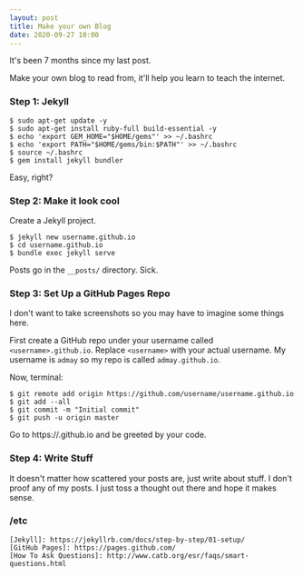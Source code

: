 ```yaml
---
layout: post
title: Make your own Blog
date: 2020-09-27 10:00
---
```


It's been 7 months since my last post.

Make your own blog to read from, it'll help you learn to teach the internet.

### Step 1: Jekyll

```
$ sudo apt-get update -y
$ sudo apt-get install ruby-full build-essential -y
$ echo 'export GEM_HOME="$HOME/gems"' >> ~/.bashrc
$ echo 'export PATH="$HOME/gems/bin:$PATH"' >> ~/.bashrc
$ source ~/.bashrc
$ gem install jekyll bundler
```

Easy, right?


### Step 2: Make it look cool

Create a Jekyll project.

```
$ jekyll new username.github.io
$ cd username.github.io
$ bundle exec jekyll serve
```

Posts go in the `__posts/` directory. Sick.

### Step 3: Set Up a GitHub Pages Repo

I don't want to take screenshots so you may have to imagine some things here.

First create a GitHub repo under your username called `<username>.github.io`.
Replace `<username>` with your actual username.
My username is `admay` so my repo is called `admay.github.io`.


Now, terminal:

```
$ git remote add origin https://github.com/username/username.github.io
$ git add --all
$ git commit -m "Initial commit"
$ git push -u origin master
```
Go to https://<username>.github.io and be greeted by your code.

### Step 4: Write Stuff

It doesn't matter how scattered your posts are, just write about stuff.
I don't proof any of my posts.
I just toss a thought out there and hope it makes sense.

### /etc

```
[Jekyll]: https://jekyllrb.com/docs/step-by-step/01-setup/
[GitHub Pages]: https://pages.github.com/
[How To Ask Questions]: http://www.catb.org/esr/faqs/smart-questions.html
```
